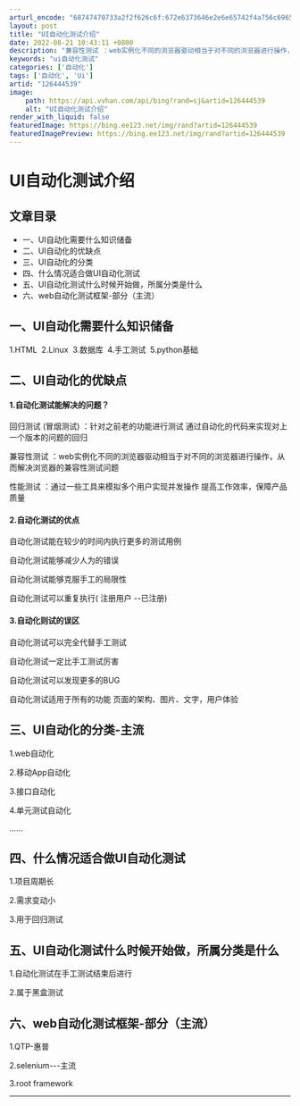 ```yaml
---
arturl_encode: "68747470733a2f2f626c6f:672e6373646e2e6e65742f4a756c69654a756c69657a796c2f:61727469636c652f64657461696c732f313236343434353339"
layout: post
title: "UI自动化测试介绍"
date: 2022-08-21 10:43:11 +0800
description: "兼容性测试 ：web实例化不同的浏览器驱动相当于对不同的浏览器进行操作，从而"
keywords: "ui自动化测试"
categories: ['自动化']
tags: ['自动化', 'Ui']
artid: "126444539"
image:
    path: https://api.vvhan.com/api/bing?rand=sj&artid=126444539
    alt: "UI自动化测试介绍"
render_with_liquid: false
featuredImage: https://bing.ee123.net/img/rand?artid=126444539
featuredImagePreview: https://bing.ee123.net/img/rand?artid=126444539
---
```


# UI自动化测试介绍

## 文章目录

* 一、UI自动化需要什么知识储备
* 二、UI自动化的优缺点
* 三、UI自动化的分类
* 四、什么情况适合做UI自动化测试
* 五、UI自动化测试什么时候开始做，所属分类是什么
* 六、web自动化测试框架-部分（主流）

## 一、UI自动化需要什么知识储备

1.HTML  2.Linux  3.数据库  4.手工测试  5.python基础

## 二、UI自动化的优缺点

#### 1.自动化测试能解决的问题？

回归测试 (冒烟测试) ：针对之前老的功能进行测试 通过自动化的代码来实现对上一个版本的问题的回归

兼容性测试 ：web实例化不同的浏览器驱动相当于对不同的浏览器进行操作，从而解决浏览器的兼容性测试问题

性能测试 ：通过一些工具来模拟多个用户实现并发操作 提高工作效率，保障产品质量

#### 2.自动化测试的优点

自动化测试能在较少的时间内执行更多的测试用例

自动化测试能够减少人为的错误

自动化测试能够克服手工的局限性

自动化测试可以重复执行( 注册用户 --已注册)

#### 3.自动化则试的误区

自动化测试可以完全代替手工测试

自动化测试一定比手工测试厉害

自动化测试可以发现更多的BUG

自动化测试适用于所有的功能 页面的架构、图片、文字，用户体验

## 三、UI自动化的分类-主流

1.web自动化

2.移动App自动化

3.接口自动化

4.单元测试自动化

......

## 四、什么情况适合做UI自动化测试

1.项目周期长

2.需求变动小

3.用于回归测试

## 五、UI自动化测试什么时候开始做，所属分类是什么

1.自动化测试在手工测试结束后进行

2.属于黑盒测试

## 六、web自动化测试框架-部分（主流）

1.QTP-惠普

2.selenium---主流

3.root framework

---

##
